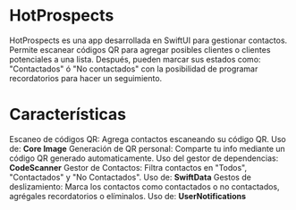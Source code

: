 # HotProspects
HotProspects es una app desarrollada en SwiftUI para gestionar contactos. Permite escanear códigos QR para agregar posibles clientes o clientes potenciales a una lista. Después, pueden marcar sus estados como: "Contactados" ó "No contactados" con la posibilidad de programar recordatorios para hacer un seguimiento.

# Características

Escaneo de códigos QR: Agrega contactos escaneando su código QR. Uso de: **Core Image**
Generación de QR personal: Comparte tu info mediante un código QR generado automaticamente. Uso del gestor de dependencias: **CodeScanner** 
Gestor de Contactos: Filtra contactos en "Todos", "Contactados" y "No Contactados". Uso de: **SwiftData**
Gestos de deslizamiento: Marca los contactos como contactados o no contactados, agrégales recordatorios o elíminalos. Uso de: **UserNotifications**
